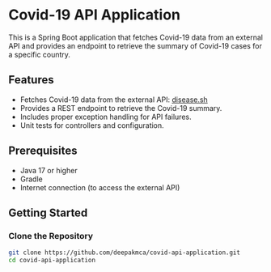 # Covid-19 API Application

This is a Spring Boot application that fetches Covid-19 data from an external API and provides an endpoint to retrieve the summary of Covid-19 cases for a specific country.

## Features

- Fetches Covid-19 data from the external API: [disease.sh](https://disease.sh/)
- Provides a REST endpoint to retrieve the Covid-19 summary.
- Includes proper exception handling for API failures.
- Unit tests for controllers and configuration.

## Prerequisites

- Java 17 or higher
- Gradle
- Internet connection (to access the external API)

## Getting Started

### Clone the Repository

```bash
git clone https://github.com/deepakmca/covid-api-application.git
cd covid-api-application